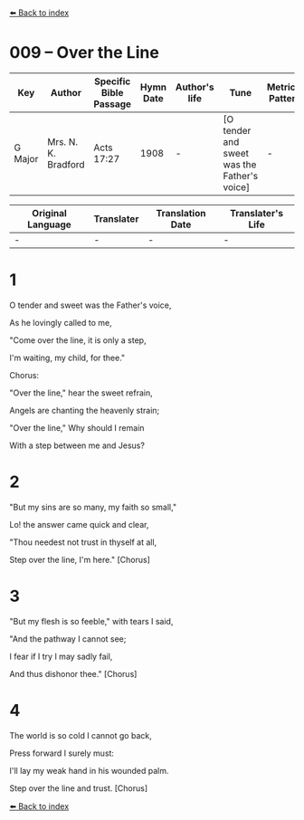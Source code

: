 [⬅️ Back to index](../README.md)

# 009 – Over the Line

Key | Author   | Specific Bible Passage     |Hymn Date |Author's life |Tune |Metrical Pattern   |Composer/Source
-- | --------- | ---------------------------|----------|--------------|-----|-------------------|-------------  
G Major |Mrs. N. K. Bradford |Acts 17:27 |1908 |- |[O tender and sweet was the Father's voice] |- |F. E. Belden

Original Language | Translater | Translation Date   | Translater's Life  
----------------- | --------- | --------------------|-------------     
\- |- |- |-




# 1

O tender and sweet was the Father's voice,

As he lovingly called to me,

"Come over the line, it is only a step,

I'm waiting, my child, for thee." 



Chorus:

"Over the line," hear the sweet refrain,

Angels are chanting the heavenly strain;

"Over the line," Why should I remain

With a step between me and Jesus?



# 2

"But my sins are so many, my faith so small,"

Lo!  the answer came quick and clear,

"Thou needest not trust in thyself at all,

Step over the line, I'm here."  [Chorus]



# 3

"But my flesh is so feeble," with tears I said,

"And the pathway I cannot see;

I fear if I try I may sadly fail,

And thus dishonor thee."  [Chorus]



# 4

The world is so cold I cannot go back,

Press forward I surely must:

I'll lay my weak hand in his wounded palm.

Step over the line and trust.  [Chorus]

[⬅️ Back to index](../README.md)
